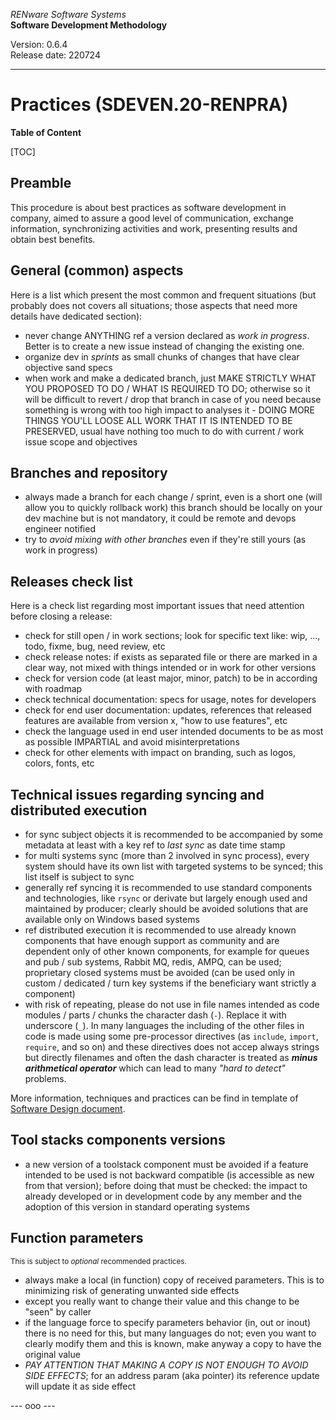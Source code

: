 *RENware Software Systems*    
**Software Development Methodology**

Version: 0.6.4    
Release date: 220724

***

# Practices (SDEVEN.20-RENPRA)

**Table of Content**

[TOC]

## Preamble

This procedure is about best practices as software development in company, aimed to assure a good level of communication, exchange information, synchronizing activities and work, presenting results and obtain best benefits.

## General (common) aspects

Here is a list which present the most common and frequent situations (but probably does not covers all situations; those aspects that need more details have dedicated section):

* never change ANYTHING ref a version declared as *work in progress*. Better is to create a new issue instead of changing the existing one.
* organize dev in *sprints* as small chunks of changes that have clear objective sand specs
* when work and make a dedicated branch, just MAKE STRICTLY WHAT YOU PROPOSED TO DO / WHAT IS REQUIRED TO DO; otherwise so it will be difficult to revert / drop that branch in case of you need because something is wrong with too high impact to analyses it - DOING MORE THINGS YOU'LL LOOSE ALL WORK THAT IT IS INTENDED TO BE PRESERVED, usual have nothing too much to do with current / work issue scope and objectives

## Branches and repository

* always made a branch for each change / sprint, even is a short one (will allow you to quickly rollback work)
this branch should be locally on your dev machine but is not mandatory, it could be remote and devops engineer notified
* try to *avoid mixing with other branches* even if they're still yours (as work in progress)

## Releases check list

Here is a check list regarding most important issues that need attention before closing a release:

* check for still open / in work sections; look for specific text like: wip, ..., todo, fixme, bug, need review, etc
* check release notes: if exists as separated file or there are marked in a clear way, not mixed with things intended or in work for other versions
* check for version code (at least major, minor, patch) to be in according with roadmap
* check technical documentation: specs for usage, notes for developers
* check for end user documentation: updates, references that released features are available from version x, "how to use features", etc
* check the language used in end user intended documents to be as most as possible IMPARTIAL and avoid misinterpretations
* check for other elements with impact on branding, such as logos, colors, fonts, etc

## Technical issues regarding syncing and distributed execution

* for sync subject objects it is recommended to be accompanied by some metadata at least with a key ref to *last sync* as date time stamp
* for multi systems sync (more than 2 involved in sync process), every system should have its own list with targeted systems to be synced; this list itself is subject to sync
* generally ref syncing it is recommended to use standard components and technologies, like `rsync` or derivate but largely enough used and maintained by producer; clearly should be avoided solutions that are available only on Windows based systems
* ref distributed execution it is recommended to use already known components that have enough support as community and are dependent only of other known components, for example for queues and pub / sub systems, Rabbit MQ, redis, AMPQ, can be used; proprietary closed systems must be avoided (can be used only in custom / dedicated / turn key systems if the beneficiary want strictly a component)
* with risk of repeating, please do not use in file names intended as code modules / parts / chunks the character dash (`-`). Replace it with underscore (`_`). In many languages the including of the other files in code is made using some pre-processor directives (as `include`, `import`, `require`, and so on) and these directives does not accep always strings but directly filenames and often the dash character is treated as ***minus arithmetical operator*** which can lead to many *"hard to detect"* problems.

More information, techniques and practices can be find in template of [Software Design document](Appendix_B_DSGN_Content_Index.md).

## Tool stacks components versions

* a new version of a toolstack component must be avoided if a feature intended to be used is not backward compatible (is accessible as new from that version); before doing that must be checked: the impact to already developed or in development code by any member and the adoption of this version in standard operating systems

## Function parameters

<small>This is subject to *optional* recommended practices.</small>

* always make a local (in function) copy of received parameters. This is to minimizing risk of generating unwanted side effects
* except you really want to change their value and this change to be "seen" by caller
* if the language force to specify parameters behavior (in, out or inout) there is no need for this, but many languages do not; even you want to clearly modify them and this is known, make anyway a copy to have the original value
* *PAY ATTENTION THAT MAKING A COPY IS NOT ENOUGH TO AVOID SIDE EFFECTS*; for an address param (aka pointer) its reference update will update it as side effect

--- ooo ---
